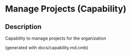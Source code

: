 # Manage Projects (Capability)
## Description
Capability to manage projects for the organization



(generated with docs/capability.md.cmb)
